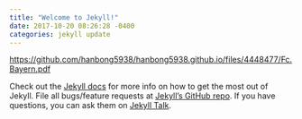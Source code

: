 ```yaml
---
title: "Welcome to Jekyll!"
date: 2017-10-20 08:26:28 -0400
categories: jekyll update
---
```

https://github.com/hanbong5938/hanbong5938.github.io/files/4448477/Fc.Bayern.pdf

Check out the [Jekyll docs][jekyll-docs] for more info on how to get the most out of Jekyll. File all bugs/feature requests at [Jekyll’s GitHub repo][jekyll-gh]. If you have questions, you can ask them on [Jekyll Talk][jekyll-talk].

[jekyll-docs]: https://jekyllrb.com/docs/home
[jekyll-gh]:   https://github.com/jekyll/jekyll
[jekyll-talk]: https://talk.jekyllrb.com/
